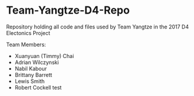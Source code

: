 # Team-Yangtze-D4-Repo
Repository holding all code and files used by Team Yangtze in the 2017 D4 Electonics Project

Team Members:
* Xuanyuan (Timmy) Chai
* Adrian Wilczynski
* Nabil Kabour
* Brittany Barrett
* Lewis Smith
* Robert Cockell
test
